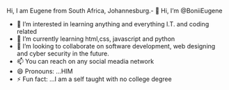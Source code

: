 Hi, I am Eugene from South Africa, Johannesburg.- 👋 Hi, I’m @BoniiEugene
- 👀 I’m interested in learning anything and everything I.T. and coding related
- 🌱 I’m currently learning html,css, javascript and python
- 💞️ I’m looking to collaborate on software development, web designing and cyber security in the future.
- 📫 You can reach on any social meadia network
- 😄 Pronouns: ...HIM
- ⚡ Fun fact: ...I am a self taught with no college degree

<!---
BoniiEugene/BoniiEugene is a ✨ special ✨ repository because its `README.md` (this file) appears on your GitHub profile.
You can click the Preview link to take a look at your changes.
--->
